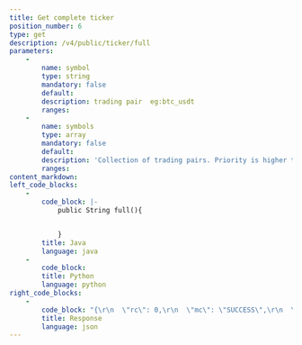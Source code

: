 ```yaml
---
title: Get complete ticker
position_number: 6
type: get
description: /v4/public/ticker/full
parameters:
    -
        name: symbol
        type: string
        mandatory: false
        default:
        description: trading pair  eg:btc_usdt
        ranges:
    -
        name: symbols
        type: array
        mandatory: false
        default:
        description: 'Collection of trading pairs. Priority is higher than symbol. eg: btc_usdt,eth_usdt'
        ranges:
content_markdown:
left_code_blocks:
    -
        code_block: |-
            public String full(){


            }
        title: Java
        language: java
    -
        code_block:
        title: Python
        language: python
right_code_blocks:
    -
        code_block: "{\r\n  \"rc\": 0,\r\n  \"mc\": \"SUCCESS\",\r\n  \"ma\": [],\r\n  \"result\": [\r\n    {\r\n      \"s\": \"btc_usdt\",     //symbol\r\n      \"t\": 1661856036925,  //time\r\n      \"cv\": \"0.0000\",      //change value\r\n      \"cr\": \"0.00\",        //change rate\r\n      \"o\": \"9000.0000\",    //open price\r\n      \"l\": \"9000.0000\",    //low\r\n      \"h\": \"9000.0000\",    //high\r\n      \"c\": \"9000.0000\",    //close price\r\n      \"q\": \"0.0136\",       //quantity\r\n      \"v\": \"122.9940\",     //volume\r\n      \"ap\": null,          //asks price(sell one price)\r\n      \"aq\": null,          //asks qty(sell one quantity)\r\n      \"bp\": null,           //bids price(buy one price)\r\n      \"bq\": null           //bids qty(buy one quantity)\r\n    }\r\n  ]\r\n}"
        title: Response
        language: json
---
```


